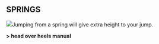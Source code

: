 ## SPRINGS

![](texture-spring.compressed)Jumping from a spring will give extra height to your jump.

**> head over heels manual**

